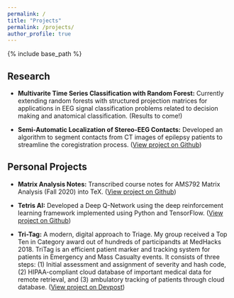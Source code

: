 ```yaml
---
permalink: /
title: "Projects"
permalink: /projects/
author_profile: true
---
```


{% include base_path %}

## Research

- **Multivarite Time Series Classification with Random Forest:** Currently extending random forests with structured projection matrices for applications in EEG signal classification problems related to decision making and anatomical classification. (Results to come!)

- **Semi-Automatic Localization of Stereo-EEG Contacts:** Developed an algorithm to segment contacts from CT images of epilepsy patients to streamline the coregistration process. ([View project on Github](https://github.com/adam2392/neuroimg_pipeline))

## Personal Projects

- **Matrix Analysis Notes:** Transcribed course notes for AMS792 Matrix Analysis (Fall 2020) into TeX. ([View project on Github](https://github.com/ChesterHuynh/jhu-553-792-course-notes))

- **Tetris AI:** Developed a Deep Q-Network using the deep reinforcement learning framework implemented using Python and TensorFlow.
([View project on Github](https://github.com/ChesterHuynh/tetrisAI))

- **Tri-Tag:** A modern, digital approach to Triage. My group received a Top Ten in Category award out of hundreds of participandts at MedHacks 2018. TriTag is an efficient patient marker and tracking system for patients in Emergency and Mass Casualty events. It consists of three steps: (1) Initial assessment and assignment of severity and hash code, (2) HIPAA-compliant cloud database of important medical data for remote retrieval, and (3) ambulatory tracking of patients through cloud database. ([View project on Devpost](https://devpost.com/software/tritag))
